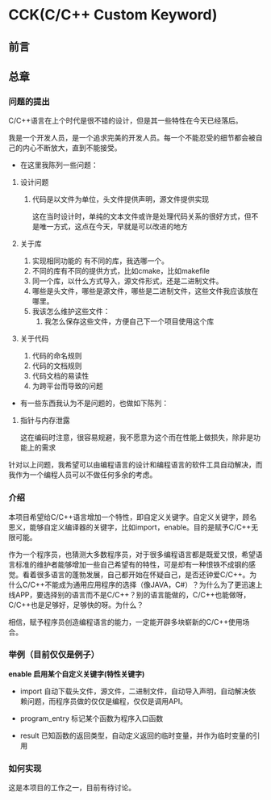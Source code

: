 # CCK(C/C++ Custom Keyword)

## 前言

## 总章

### 问题的提出

C/C++语言在上个时代是很不错的设计，但是其一些特性在今天已经落后。

我是一个开发人员，是一个追求完美的开发人员。每一个不能忍受的细节都会被自己的内心不断放大，直到不能接受。

* 在这里我陈列一些问题：

1. 设计问题

   1. 代码是以文件为单位，头文件提供声明，源文件提供实现

      这在当时设计时，单纯的文本文件或许是处理代码关系的很好方式，但不是唯一方式，这点在今天，早就是可以改进的地方

2. 关于库

   1. 实现相同功能的 有不同的库，我选哪一个。
   2. 不同的库有不同的提供方式，比如cmake，比如makefile
   3. 同一个库，以什么方式导入，源文件形式，还是二进制文件。
   4. 哪些是头文件，哪些是源文件，哪些是二进制文件，这些文件我应该放在哪里。
   5. 我该怎么维护这些文件：
      1. 我怎么保存这些文件，方便自己下一个项目使用这个库

3. 关于代码

   1. 代码的命名规则
   2. 代码的文档规则
   3. 代码文档的易读性
   4. 为跨平台而导致的问题

* 有一些东西我认为不是问题的，也做如下陈列：

1. 指针与内存泄露

   这在编码时注意，很容易规避，我不愿意为这个而在性能上做损失，除非是功能上的需求

针对以上问题，我希望可以由编程语言的设计和编程语言的软件工具自动解决，而我作为一个编程人员可以不做任何多余的考虑。

### 介绍

本项目希望给C/C++语言增加一个特性，即自定义关键字。自定义关键字，顾名思义，能够自定义编译器的关键字，比如import，enable。目的是赋予C/C++无限可能。

作为一个程序员，也猜测大多数程序员，对于很多编程语言都是既爱又恨，希望语言标准的维护者能够增加一些自己希望有的特性，可是却有一种恨铁不成钢的感觉。看着很多语言的蓬勃发展，自己都开始在怀疑自己，是否还钟爱C/C++。为什么C/C++不能成为通用应用程序的选择（像JAVA，C#）？为什么为了更迅速上线APP，要选择别的语言而不是C/C++？别的语言能做的，C/C++也能做呀，C/C++也是足够好，足够快的呀。为什么？

相信，赋予程序员创造编程语言的能力，一定能开辟多块崭新的C/C++使用场合。

### 举例（目前仅仅是例子）

**enable 启用某个自定义关键字(特性关键字)**

* import 自动下载头文件，源文件，二进制文件，自动导入声明，自动解决依赖问题，而程序员做的仅仅是编程，仅仅是调用API。

* program_entry 标记某个函数为程序入口函数

* result 已知函数的返回类型，自动定义返回的临时变量，并作为临时变量的引用

### 如何实现

这是本项目的工作之一，目前有待讨论。